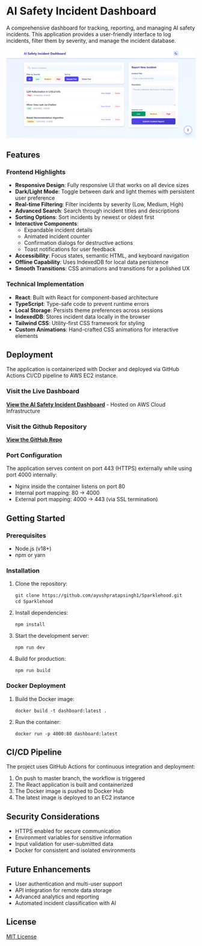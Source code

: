 # AI Safety Incident Dashboard

A comprehensive dashboard for tracking, reporting, and managing AI safety incidents. This application provides a user-friendly interface to log incidents, filter them by severity, and manage the incident database.

![Dashboard Screenshot](./public/screenshot.png)

## Features


### Frontend Highlights

- **Responsive Design**: Fully responsive UI that works on all device sizes
- **Dark/Light Mode**: Toggle between dark and light themes with persistent user preference
- **Real-time Filtering**: Filter incidents by severity (Low, Medium, High)
- **Advanced Search**: Search through incident titles and descriptions
- **Sorting Options**: Sort incidents by newest or oldest first
- **Interactive Components**:
  - Expandable incident details
  - Animated incident counter
  - Confirmation dialogs for destructive actions
  - Toast notifications for user feedback
- **Accessibility**: Focus states, semantic HTML, and keyboard navigation
- **Offline Capability**: Uses IndexedDB for local data persistence
- **Smooth Transitions**: CSS animations and transitions for a polished UX

### Technical Implementation

- **React**: Built with React for component-based architecture
- **TypeScript**: Type-safe code to prevent runtime errors
- **Local Storage**: Persists theme preferences across sessions
- **IndexedDB**: Stores incident data locally in the browser
- **Tailwind CSS**: Utility-first CSS framework for styling
- **Custom Animations**: Hand-crafted CSS animations for interactive elements

## Deployment

The application is containerized with Docker and deployed via GitHub Actions CI/CD pipeline to AWS EC2 instance.

### Visit the Live Dashboard

**[View the AI Safety Incident Dashboard](https://loginaps.duckdns.org/)** - Hosted on AWS Cloud Infrastructure

### Visit the Github Repository

**[View the GitHub Repo](https://github.com/ayushpratapsingh1/Sparklehood.git)**

### Port Configuration

The application serves content on port 443 (HTTPS) externally while using port 4000 internally:

- Nginx inside the container listens on port 80
- Internal port mapping: 80 → 4000
- External port mapping: 4000 → 443 (via SSL termination)

## Getting Started

### Prerequisites

- Node.js (v18+)
- npm or yarn

### Installation

1. Clone the repository:
   ```
   git clone https://github.com/ayushpratapsingh1/Sparklehood.git
   cd Sparklehood
   ```

2. Install dependencies:
   ```
   npm install
   ```

3. Start the development server:
   ```
   npm run dev
   ```

4. Build for production:
   ```
   npm run build
   ```

### Docker Deployment

1. Build the Docker image:
   ```
   docker build -t dashboard:latest .
   ```

2. Run the container:
   ```
   docker run -p 4000:80 dashboard:latest
   ```

## CI/CD Pipeline

The project uses GitHub Actions for continuous integration and deployment:

1. On push to master branch, the workflow is triggered
2. The React application is built and containerized
3. The Docker image is pushed to Docker Hub
4. The latest image is deployed to an EC2 instance

## Security Considerations

- HTTPS enabled for secure communication
- Environment variables for sensitive information
- Input validation for user-submitted data
- Docker for consistent and isolated environments

## Future Enhancements

- User authentication and multi-user support
- API integration for remote data storage
- Advanced analytics and reporting
- Automated incident classification with AI

## License

[MIT License](LICENSE)
